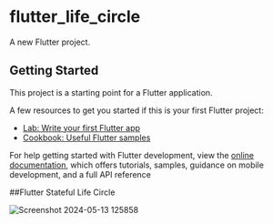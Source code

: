 # flutter_life_circle

A new Flutter project.

## Getting Started

This project is a starting point for a Flutter application.

A few resources to get you started if this is your first Flutter project:

- [Lab: Write your first Flutter app](https://docs.flutter.dev/get-started/codelab)
- [Cookbook: Useful Flutter samples](https://docs.flutter.dev/cookbook)

For help getting started with Flutter development, view the
[online documentation](https://docs.flutter.dev/), which offers tutorials,
samples, guidance on mobile development, and a full API reference



##Flutter Stateful Life Circle


![Screenshot 2024-05-13 125858](https://github.com/smy0m1nk0/life_circle/assets/168166278/e90bed43-5b51-4a85-9354-63208fc759f7)
